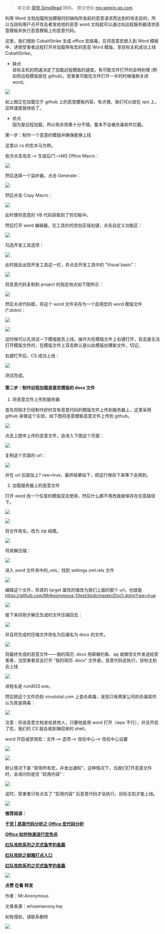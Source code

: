 > 本文由 [简悦 SimpRead](http://ksria.com/simpread/) 转码， 原文地址 [mp.weixin.qq.com](https://mp.weixin.qq.com/s/E8o2ju27N_ZDTLghRgihbA)

利用 Word 文档加载附加模板时的缺陷所发起的恶意请求而达到的攻击目的，所以当目标用户点开攻击者发给他的恶意 word 文档就可以通过向远程服务器请求恶意模板并执行恶意模板上的恶意代码。

这里，我们借助 CobaltStrike 生成 office 宏病毒，在将恶意宏嵌入到 Word 模板中，诱使受害者远程打开并加载带有宏的恶意 Word 模版，至目标主机成功上线 CobaltStrike。

*   缺点  
    目标主机的网速决定了加载远程模版的速度。有可能文件打开的会特别慢 (例如将远程模版放在 github)，受害者可能在文件打开一半的时候强制关闭 word。
    

![](https://mmbiz.qpic.cn/mmbiz_png/Uq8Qfeuvou9o2IWMLmAs14CO0J0XzpdDZ1EpIv92CaYtOwJpy8b7jBqPKJw9zOrLmiarFicE4xFmlhPoYktxuBgQ/640?wx_fmt=png)

如上图正在加载位于 github 上的恶意模板内容，有点慢，我们可以放在 vps 上，这样速度就快些了。

*   优点  
    因为是远程加载，所以免杀效果十分不错。基本不会被杀毒软件拦截。
    

第一步：制作一个恶意的模版并确保能够上线  

这里以 cs 的宏木马为例。

依次点击攻击——> 生成后门——>MS Office Macro：

![](https://mmbiz.qpic.cn/mmbiz_png/Uq8Qfeuvou9o2IWMLmAs14CO0J0XzpdD6S4B3aTtdicQe0Ugrg2D00Oektn6icoGr8ZEFASCLicCeicBcwwqbcg5icA/640?wx_fmt=png)

然后选择一个监听器，点击 Generate：

![](https://mmbiz.qpic.cn/mmbiz_png/Uq8Qfeuvou9o2IWMLmAs14CO0J0XzpdDdGg8PzicGmMYANDC3MiaYRbmJ45lVb7jo4IFicNPUzdXSGgrJjMwA0H2w/640?wx_fmt=png)

然后点击 Copy Macro：

![](https://mmbiz.qpic.cn/mmbiz_png/Uq8Qfeuvou9o2IWMLmAs14CO0J0XzpdDnnlCJsQv6uhm5sS2nPf4AmuoH9luaL4dP69QEUn8HgFIVKKw2tff8A/640?wx_fmt=png)

此时便将恶意的 VB 代码获取到了剪切板中。

然后打开 word 编辑器，在工具栏的空白区域右键，点击自定义功能区：

![](https://mmbiz.qpic.cn/mmbiz_png/Uq8Qfeuvou9o2IWMLmAs14CO0J0XzpdDu5FGZI9kQEz1v33jADedYx160ALlI8D6DzLjD3ibcmL9D3vEkkiatjFA/640?wx_fmt=png)

勾选开发工具选项：

![](https://mmbiz.qpic.cn/mmbiz_png/Uq8Qfeuvou9o2IWMLmAs14CO0J0XzpdD4lBH7RxcMJEINu2ZuzwNhhGdQgWVY03ykCHbxxTUg2xHC813QGDumg/640?wx_fmt=png)

此时就会出现开发工具这一栏，并点击开发工具中的 “Visual basic”：

![](https://mmbiz.qpic.cn/mmbiz_png/Uq8Qfeuvou9o2IWMLmAs14CO0J0XzpdDSGA3Md0s0ibcOSoDoSKkwh3mh7h5bc75NibJwCc1UQsKH2v10uydAWxQ/640?wx_fmt=png)

将恶意代码复制到 project 的指定地点如下图所示：

![](https://mmbiz.qpic.cn/mmbiz_png/Uq8Qfeuvou9o2IWMLmAs14CO0J0XzpdDE1pFZ6XLUPWnuNm94XfEpc8uncYiaQiaUhZn6icJUnos4ibJSPCcgLKkyg/640?wx_fmt=png)

然后关闭代码框，将这个 word 文件另存为一个启用宏的 word 模版文件 (*.dotm)：

![](https://mmbiz.qpic.cn/mmbiz_png/Uq8Qfeuvou9o2IWMLmAs14CO0J0XzpdDkO1kQSZoMg4aibBZJKtab52icBvh23W3KgABHIvr6C11dlVI0X6ghl0A/640?wx_fmt=png)

![](https://mmbiz.qpic.cn/mmbiz_png/Uq8Qfeuvou9o2IWMLmAs14CO0J0XzpdDQIxAgMdJaGxloHgpECWP37EiaM242FlapPPG6Hy0LTHFL4cAXHeKQcA/640?wx_fmt=png)

这时候可以先测试一下模版能否上线，操作为在模版文件上右键打开，双击是无法打开模版文件的，在模版文件上双击默认是以此模版创建新文件，切记。

右键打开后，CS 成功上线：

![](https://mmbiz.qpic.cn/mmbiz_png/Uq8Qfeuvou9o2IWMLmAs14CO0J0XzpdDuiamZH0B8iaZMQFUG8ymtttUFX4WHyXgM1IvmKMXmcBs9icaXZPlOwZYQ/640?wx_fmt=png)

测试完成。

#### 第二步：制作远程加载恶意宏模版的 docx 文件

1. 将恶意文件上传到服务器

首先将刚才已经制作好的含有恶意代码的模版文件上传到服务器上，这里采用 github 来做这个实验，如下图将恶意模板恶意文件上传到 github。

![](https://mmbiz.qpic.cn/mmbiz_png/Uq8Qfeuvou9o2IWMLmAs14CO0J0XzpdDLKO2kbvAIhGIXNJOS6cyKfDFHyqCVoQJMaVOeFr38IysDuI7k1vCkQ/640?wx_fmt=png)

点击上图中上传的恶意文件，会进入下图这个页面：

![](https://mmbiz.qpic.cn/mmbiz_png/Uq8Qfeuvou9o2IWMLmAs14CO0J0XzpdDQhbBm35hEFbQUVic2pbankZ6ia6m3j6ttHdVBDJQjnzUpib4TVgDQIrPA/640?wx_fmt=png)

复制这个页面的 url：

![](https://mmbiz.qpic.cn/mmbiz_png/Uq8Qfeuvou9o2IWMLmAs14CO0J0XzpdD3dhAiam6dd5B7V3jnazE2fBkJK8vANw14IKMQBxsECQ3TEKCS5bGvDA/640?wx_fmt=png)

并在 url 后面加上? raw=true，最终结果如下，把这行保存下来等下会用到。

2. 加载服务器上的恶意文件  

打开 word 找一个任意的模版双击使用，然后什么都不用改直接保存在任意路径下。

![](https://mmbiz.qpic.cn/mmbiz_png/Uq8Qfeuvou9o2IWMLmAs14CO0J0XzpdD6Kcag4WahqHhb2unVrnWeibcc3XRMKh8N4pKia0SBNKJmmsbWzwI5Ogw/640?wx_fmt=png)

![](https://mmbiz.qpic.cn/mmbiz_png/Uq8Qfeuvou9o2IWMLmAs14CO0J0XzpdDJG1LTjVd1AZcH2xaFrI3eJONbXdvwbPZIL5EEibic4P8C1GMb6MQfJGA/640?wx_fmt=png)

将文件改名，改为 zip 结尾。

![](https://mmbiz.qpic.cn/mmbiz_png/Uq8Qfeuvou9o2IWMLmAs14CO0J0XzpdDNmGF9mpW4D8hNI2pHwKgibEFscpAmZQpbHdw6T33tBMPyibaOMFr7a6w/640?wx_fmt=png)

将其解压缩：

![](https://mmbiz.qpic.cn/mmbiz_png/Uq8Qfeuvou9o2IWMLmAs14CO0J0XzpdDIZrsjv0wlLUTsaQtooQmtAINJcCvwtTlUQSibQiac7ibXQ8evlWRPfq7Q/640?wx_fmt=png)

进入 word 文件夹中的_rels，找到 settings.xml.rels 文件

![](https://mmbiz.qpic.cn/mmbiz_png/Uq8Qfeuvou9o2IWMLmAs14CO0J0XzpdD32bpwjoI2BudFc1gkQgBqS5xuMvwVbDK7iaa3ZqOHYy1amGFBCeHC3Q/640?wx_fmt=png)

编辑这个文件，将其的 target 属性的值改为我们上面的那个 url，也就是 https://github.com/MrAnonymous-1/test/blob/master/Doc1.dotm?raw=true

![](https://mmbiz.qpic.cn/mmbiz_png/Uq8Qfeuvou9o2IWMLmAs14CO0J0XzpdDKzQraXLDp0mNtibj8owbricLjmqGjlCt7PgoiatNibP2SvJQeRrmTKgEqw/640?wx_fmt=png)

接下来将刚才解压生成的文件压缩回去：

![](https://mmbiz.qpic.cn/mmbiz_png/Uq8Qfeuvou9o2IWMLmAs14CO0J0XzpdD7eGCkPLzIPYib8w025uT0bRE0ykic48ibq3LWWENuQxD4qgLB2npnNXtg/640?wx_fmt=png)

并且将生成的压缩文件改名为后缀名为 docx 的文件。

![](https://mmbiz.qpic.cn/mmbiz_png/Uq8Qfeuvou9o2IWMLmAs14CO0J0XzpdD1EagMIJx85XCIoTDBJgG8S0lZ8k6b3eWgjib06FohVDhbjiaSqm9b69g/640?wx_fmt=png)

将最终生成的恶意文件——我的简历. docx 用邮箱钓鱼、qq 或微信文件发送给受害者，当受害者双击打开 “我的简历. docx” 文件是，恶意代码会执行，目标主机会上线

![](https://mmbiz.qpic.cn/mmbiz_png/Uq8Qfeuvou9o2IWMLmAs14CO0J0XzpdDGySDiaHb0FBNXCU5rkh8NVnXCCFRmj7FRCtFdGyL20750kCHfvjWFDA/640?wx_fmt=png)

进程名是 rundll32.exe。

然后把这个文件扔到 virustotal.com 上查杀病毒，发现只有两家公司的杀毒软件认为其是病毒：

![](https://mmbiz.qpic.cn/mmbiz_png/Uq8Qfeuvou9o2IWMLmAs14CO0J0XzpdDBauwMWC9HTPWMTeq09vTKIV1fuOCfhdej4uFbyBn5D7BzCg0fDIGzA/640?wx_fmt=png)

注意：将该恶意文档发给其他人，只要他是用 word 打开（wps 不行），并且开启了宏，我们的 CS 就会收到弹回来的 shell。

word 开启或禁用宏：文件——> 选项——> 信任中心——> 信任中心设置

![](https://mmbiz.qpic.cn/mmbiz_png/Uq8Qfeuvou9o2IWMLmAs14CO0J0XzpdDQPymURFRzn4OLHlva1EL1UBFKqpGnrA7vWsC34zibfbtdRDAhC0BbaQ/640?wx_fmt=png)

![](https://mmbiz.qpic.cn/mmbiz_png/Uq8Qfeuvou9o2IWMLmAs14CO0J0XzpdD8YFH4OWJyJNd4syYZ5O8zo847KnROcjLsibpyLmAK8oQD9pCBcvgGyQ/640?wx_fmt=png)

默认情况下是 “禁用所有宏，并发出通知”，这种情况下，当我们打开恶意文件时，会询问你是否 “启用内容”：

![](https://mmbiz.qpic.cn/mmbiz_png/Uq8Qfeuvou9o2IWMLmAs14CO0J0XzpdD28aAcFJqtPuuAZFZZ5TBd3QYqTvEmiac9RRCgjFyC2Z6EX1M39LX5icw/640?wx_fmt=png)

这时，受害者只有点击了 “启用内容” 后恶意代码才会执行，目标主机才能上线。

![](https://mmbiz.qpic.cn/mmbiz_png/ndicuTO22p6ibN1yF91ZicoggaJJZX3vQ77Vhx81O5GRyfuQoBRjpaUyLOErsSo8PwNYlT1XzZ6fbwQuXBRKf4j3Q/640?wx_fmt=png)

**推荐阅读：**

[**干货 | 恶意代码分析之 Office 宏代码分析**](http://mp.weixin.qq.com/s?__biz=MzI5MDU1NDk2MA==&mid=2247493020&idx=1&sn=a6e06e20e32fd14d7723ca014eac3a04&chksm=ec1cb0a3db6b39b5bd5c0bb1d77057be1faa86c3b5a8d1b7025220bbcbbe8872d828be18c024&scene=21#wechat_redirect)  

[**Office 如何快速进行宏免杀**](http://mp.weixin.qq.com/s?__biz=MzI5MDU1NDk2MA==&mid=2247492416&idx=1&sn=c444b28f7aa67e9ee15d42bc1aeef10d&chksm=ec1cb67fdb6b3f69d33753fd68cad86f401c07f5fddb3157c81468cab144978a5fb3840da037&scene=21#wechat_redirect)  

[**红队攻防系列之花式鱼竿钓鱼篇**](http://mp.weixin.qq.com/s?__biz=MzI5MDU1NDk2MA==&mid=2247489949&idx=1&sn=d2a0d19a0c9c4cff7e404be603d144a1&chksm=ec1f4ca2db68c5b487d152775be8b2f71fd1b79a2f4aa7fc083087e6b97d0a09a30b609aba9a&scene=21#wechat_redirect)  

[**红队攻防之邮箱打点入口**](http://mp.weixin.qq.com/s?__biz=MzI5MDU1NDk2MA==&mid=2247489324&idx=1&sn=acec232cc8efb751a77a62fbaee288e4&chksm=ec1f4213db68cb05d6556ba6d3d5a79dd2c22c2626e1836881e0ba35fb4955ed819959467c78&scene=21#wechat_redirect)  

**[红队攻防系列之花式鱼竿钓鱼篇](http://mp.weixin.qq.com/s?__biz=MzI5MDU1NDk2MA==&mid=2247489949&idx=1&sn=d2a0d19a0c9c4cff7e404be603d144a1&chksm=ec1f4ca2db68c5b487d152775be8b2f71fd1b79a2f4aa7fc083087e6b97d0a09a30b609aba9a&scene=21#wechat_redirect)**

[![](https://mmbiz.qpic.cn/mmbiz_jpg/Uq8QfeuvouibVuhxbHrBQLfbnMFFe9SJT41vUS1XzgC0VZGHjuzp8zia9gbH7HBDmCVia2biaeZhwzMt8ITMbEnGIA/640?wx_fmt=jpeg)](http://mp.weixin.qq.com/s?__biz=MzI5MDU1NDk2MA==&mid=2247493466&idx=1&sn=ebea4452c1f684fbcdde430d13d1ab1b&chksm=ec1cb265db6b3b73194d336274ea6c79ed35ebe2d65f9abbe5b4db760022debb2e533f163218&scene=21#wechat_redirect)

**点赞 在看 转发**  

作者：Mr.Anonymous

文章来源：whoamianony.top

如有侵权，请联系删除

![](https://mmbiz.qpic.cn/mmbiz_gif/Uq8QfeuvouibQiaEkicNSzLStibHWxDSDpKeBqxDe6QMdr7M5ld84NFX0Q5HoNEedaMZeibI6cKE55jiaLMf9APuY0pA/640?wx_fmt=gif)